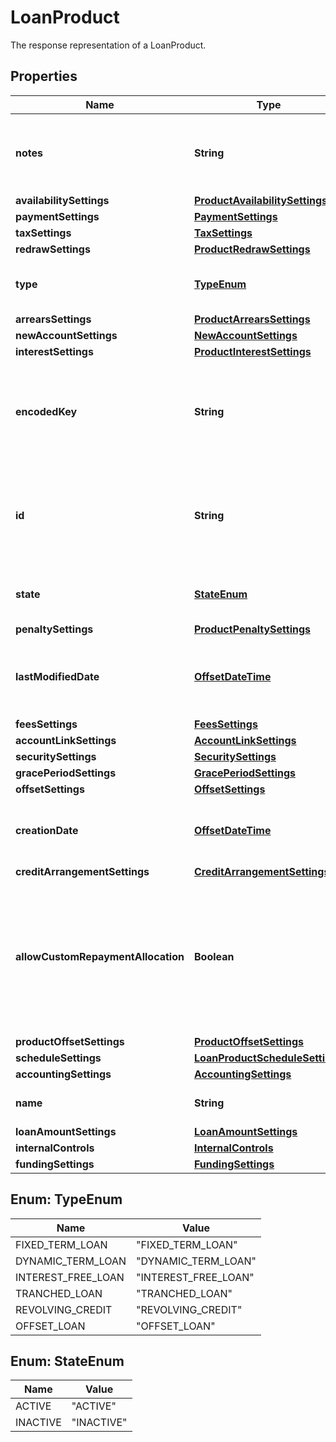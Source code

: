 

# LoanProduct

The response representation of a LoanProduct.
## Properties

Name | Type | Description | Notes
------------ | ------------- | ------------- | -------------
**notes** | **String** | Some notes/a description about the loan product |  [optional]
**availabilitySettings** | [**ProductAvailabilitySettings**](ProductAvailabilitySettings.md) |  |  [optional]
**paymentSettings** | [**PaymentSettings**](PaymentSettings.md) |  |  [optional]
**taxSettings** | [**TaxSettings**](TaxSettings.md) |  |  [optional]
**redrawSettings** | [**ProductRedrawSettings**](ProductRedrawSettings.md) |  |  [optional]
**type** | [**TypeEnum**](#TypeEnum) | Indicates the type of loan product. | 
**arrearsSettings** | [**ProductArrearsSettings**](ProductArrearsSettings.md) |  |  [optional]
**newAccountSettings** | [**NewAccountSettings**](NewAccountSettings.md) |  |  [optional]
**interestSettings** | [**ProductInterestSettings**](ProductInterestSettings.md) |  |  [optional]
**encodedKey** | **String** | The encoded key of the loan product, auto generated, unique |  [optional] [readonly]
**id** | **String** | The id of the loan product, can be generated and customized, unique | 
**state** | [**StateEnum**](#StateEnum) | Indicates the current state of the product |  [optional]
**penaltySettings** | [**ProductPenaltySettings**](ProductPenaltySettings.md) |  |  [optional]
**lastModifiedDate** | [**OffsetDateTime**](OffsetDateTime.md) | The last date the loan product was updated |  [optional]
**feesSettings** | [**FeesSettings**](FeesSettings.md) |  |  [optional]
**accountLinkSettings** | [**AccountLinkSettings**](AccountLinkSettings.md) |  |  [optional]
**securitySettings** | [**SecuritySettings**](SecuritySettings.md) |  |  [optional]
**gracePeriodSettings** | [**GracePeriodSettings**](GracePeriodSettings.md) |  |  [optional]
**offsetSettings** | [**OffsetSettings**](OffsetSettings.md) |  |  [optional]
**creationDate** | [**OffsetDateTime**](OffsetDateTime.md) | The date this loan product was created |  [optional]
**creditArrangementSettings** | [**CreditArrangementSettings**](CreditArrangementSettings.md) |  | 
**allowCustomRepaymentAllocation** | **Boolean** | Whether a payment could be customly allocated on the account, ignoring the default repayment allocation order |  [optional]
**productOffsetSettings** | [**ProductOffsetSettings**](ProductOffsetSettings.md) |  |  [optional]
**scheduleSettings** | [**LoanProductScheduleSettings**](LoanProductScheduleSettings.md) |  |  [optional]
**accountingSettings** | [**AccountingSettings**](AccountingSettings.md) |  |  [optional]
**name** | **String** | The name of the loan product | 
**loanAmountSettings** | [**LoanAmountSettings**](LoanAmountSettings.md) |  |  [optional]
**internalControls** | [**InternalControls**](InternalControls.md) |  |  [optional]
**fundingSettings** | [**FundingSettings**](FundingSettings.md) |  |  [optional]



## Enum: TypeEnum

Name | Value
---- | -----
FIXED_TERM_LOAN | &quot;FIXED_TERM_LOAN&quot;
DYNAMIC_TERM_LOAN | &quot;DYNAMIC_TERM_LOAN&quot;
INTEREST_FREE_LOAN | &quot;INTEREST_FREE_LOAN&quot;
TRANCHED_LOAN | &quot;TRANCHED_LOAN&quot;
REVOLVING_CREDIT | &quot;REVOLVING_CREDIT&quot;
OFFSET_LOAN | &quot;OFFSET_LOAN&quot;



## Enum: StateEnum

Name | Value
---- | -----
ACTIVE | &quot;ACTIVE&quot;
INACTIVE | &quot;INACTIVE&quot;



